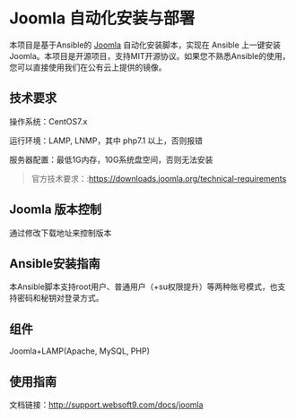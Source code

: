 # Joomla 自动化安装与部署

本项目是基于Ansible的 [Joomla](https://joomla.org) 自动化安装脚本，实现在 Ansible 上一键安装 Joomla。本项目是开源项目，支持MIT开源协议。如果您不熟悉Ansible的使用，您可以直接使用我们在公有云上提供的镜像。

## 技术要求

操作系统：CentOS7.x

运行环境：LAMP, LNMP，其中 php7.1 以上，否则报错

服务器配置：最低1G内存，10G系统盘空间，否则无法安装

> 官方技术要求：:https://downloads.joomla.org/technical-requirements

## Joomla 版本控制

通过修改下载地址来控制版本

## Ansible安装指南

本Ansible脚本支持root用户、普通用户（+su权限提升）等两种账号模式，也支持密码和秘钥对登录方式。

## 组件

Joomla+LAMP(Apache, MySQL, PHP)

## 使用指南

文档链接：http://support.websoft9.com/docs/joomla